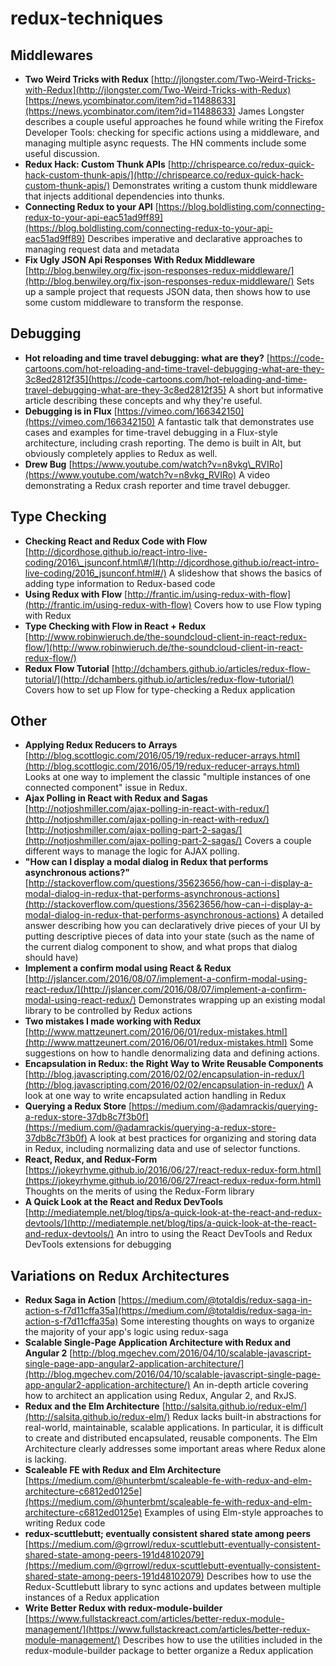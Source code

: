 # redux-techniques

## Middlewares

* **Two Weird Tricks with Redux** [http://jlongster.com/Two-Weird-Tricks-with-Redux](http://jlongster.com/Two-Weird-Tricks-with-Redux) [https://news.ycombinator.com/item?id=11488633](https://news.ycombinator.com/item?id=11488633) James Longster describes a couple useful approaches he found while writing the Firefox Developer Tools: checking for specific actions using a middleware, and managing multiple async requests. The HN comments include some useful discussion.
* **Redux Hack: Custom Thunk APIs** [http://chrispearce.co/redux-quick-hack-custom-thunk-apis/](http://chrispearce.co/redux-quick-hack-custom-thunk-apis/) Demonstrates writing a custom thunk middleware that injects additional dependencies into thunks.
* **Connecting Redux to your API** [https://blog.boldlisting.com/connecting-redux-to-your-api-eac51ad9ff89](https://blog.boldlisting.com/connecting-redux-to-your-api-eac51ad9ff89) Describes imperative and declarative approaches to managing request data and metadata
* **Fix Ugly JSON Api Responses With Redux Middleware** [http://blog.benwiley.org/fix-json-responses-redux-middleware/](http://blog.benwiley.org/fix-json-responses-redux-middleware/) Sets up a sample project that requests JSON data, then shows how to use some custom middleware to transform the response.

## Debugging

* **Hot reloading and time travel debugging: what are they?** [https://code-cartoons.com/hot-reloading-and-time-travel-debugging-what-are-they-3c8ed2812f35](https://code-cartoons.com/hot-reloading-and-time-travel-debugging-what-are-they-3c8ed2812f35) A short but informative article describing these concepts and why they're useful.
* **Debugging is in Flux** [https://vimeo.com/166342150](https://vimeo.com/166342150) A fantastic talk that demonstrates use cases and examples for time-travel debugging in a Flux-style architecture, including crash reporting. The demo is built in Alt, but obviously completely applies to Redux as well.
* **Drew Bug** [https://www.youtube.com/watch?v=n8vkg\_RVIRo](https://www.youtube.com/watch?v=n8vkg_RVIRo) A video demonstrating a Redux crash reporter and time travel debugger.

## Type Checking

* **Checking React and Redux Code with Flow** [http://djcordhose.github.io/react-intro-live-coding/2016\_jsunconf.html\#/](http://djcordhose.github.io/react-intro-live-coding/2016_jsunconf.html#/) A slideshow that shows the basics of adding type information to Redux-based code
* **Using Redux with Flow** [http://frantic.im/using-redux-with-flow](http://frantic.im/using-redux-with-flow) Covers how to use Flow typing with Redux
* **Type Checking with Flow in React + Redux** [http://www.robinwieruch.de/the-soundcloud-client-in-react-redux-flow/](http://www.robinwieruch.de/the-soundcloud-client-in-react-redux-flow/)
* **Redux Flow Tutorial** [http://dchambers.github.io/articles/redux-flow-tutorial/](http://dchambers.github.io/articles/redux-flow-tutorial/) Covers how to set up Flow for type-checking a Redux application

## Other

* **Applying Redux Reducers to Arrays** [http://blog.scottlogic.com/2016/05/19/redux-reducer-arrays.html](http://blog.scottlogic.com/2016/05/19/redux-reducer-arrays.html) Looks at one way to implement the classic "multiple instances of one connected component" issue in Redux.
* **Ajax Polling in React with Redux and Sagas** [http://notjoshmiller.com/ajax-polling-in-react-with-redux/](http://notjoshmiller.com/ajax-polling-in-react-with-redux/) [http://notjoshmiller.com/ajax-polling-part-2-sagas/](http://notjoshmiller.com/ajax-polling-part-2-sagas/) Covers a couple different ways to manage the logic for AJAX polling.
* **"How can I display a modal dialog in Redux that performs asynchronous actions?"** [http://stackoverflow.com/questions/35623656/how-can-i-display-a-modal-dialog-in-redux-that-performs-asynchronous-actions](http://stackoverflow.com/questions/35623656/how-can-i-display-a-modal-dialog-in-redux-that-performs-asynchronous-actions) A detailed answer describing how you can declaratively drive pieces of your UI by putting descriptive pieces of data into your state \(such as the name of the current dialog component to show, and what props that dialog should have\)
* **Implement a confirm modal using React & Redux** [http://jslancer.com/2016/08/07/implement-a-confirm-modal-using-react-redux/](http://jslancer.com/2016/08/07/implement-a-confirm-modal-using-react-redux/) Demonstrates wrapping up an existing modal library to be controlled by Redux actions
* **Two mistakes I made working with Redux** [http://www.mattzeunert.com/2016/06/01/redux-mistakes.html](http://www.mattzeunert.com/2016/06/01/redux-mistakes.html) Some suggestions on how to handle denormalizing data and defining actions.
* **Encapsulation in Redux: the Right Way to Write Reusable Components** [http://blog.javascripting.com/2016/02/02/encapsulation-in-redux/](http://blog.javascripting.com/2016/02/02/encapsulation-in-redux/) A look at one way to write encapsulated action handling in Redux
* **Querying a Redux Store** [https://medium.com/@adamrackis/querying-a-redux-store-37db8c7f3b0f](https://medium.com/@adamrackis/querying-a-redux-store-37db8c7f3b0f) A look at best practices for organizing and storing data in Redux, including normalizing data and use of selector functions.
* **React, Redux, and Redux-Form** [https://jokeyrhyme.github.io/2016/06/27/react-redux-redux-form.html](https://jokeyrhyme.github.io/2016/06/27/react-redux-redux-form.html) Thoughts on the merits of using the Redux-Form library
* **A Quick Look at the React and Redux DevTools** [http://mediatemple.net/blog/tips/a-quick-look-at-the-react-and-redux-devtools/](http://mediatemple.net/blog/tips/a-quick-look-at-the-react-and-redux-devtools/) An intro to using the React DevTools and Redux DevTools extensions for debugging

## Variations on Redux Architectures

* **Redux Saga in Action** [https://medium.com/@totaldis/redux-saga-in-action-s-f7d11cffa35a](https://medium.com/@totaldis/redux-saga-in-action-s-f7d11cffa35a) Some interesting thoughts on ways to organize the majority of your app's logic using redux-saga
* **Scalable Single-Page Application Architecture with Redux and Angular 2** [http://blog.mgechev.com/2016/04/10/scalable-javascript-single-page-app-angular2-application-architecture/](http://blog.mgechev.com/2016/04/10/scalable-javascript-single-page-app-angular2-application-architecture/) An in-depth article covering how to architect an application using Redux, Angular 2, and RxJS.
* **Redux and the Elm Architecture** [http://salsita.github.io/redux-elm/](http://salsita.github.io/redux-elm/) Redux lacks built-in abstractions for real-world, maintainable, scalable applications. In particular, it is difficult to create and distributed encapsulated, reusable components. The Elm Architecture clearly addresses some important areas where Redux alone is lacking.
* **Scaleable FE with Redux and Elm Architecture** [https://medium.com/@hunterbmt/scaleable-fe-with-redux-and-elm-architecture-c6812ed0125e](https://medium.com/@hunterbmt/scaleable-fe-with-redux-and-elm-architecture-c6812ed0125e) Examples of using Elm-style approaches to writing Redux code
* **redux-scuttlebutt; eventually consistent shared state among peers** [https://medium.com/@grrowl/redux-scuttlebutt-eventually-consistent-shared-state-among-peers-191d48102079](https://medium.com/@grrowl/redux-scuttlebutt-eventually-consistent-shared-state-among-peers-191d48102079) Describes how to use the Redux-Scuttlebutt library to sync actions and updates between multiple instances of a Redux application
* **Write Better Redux with redux-module-builder** [https://www.fullstackreact.com/articles/better-redux-module-management/](https://www.fullstackreact.com/articles/better-redux-module-management/) Describes how to use the utilities included in the redux-module-builder package to better organize a Redux application


